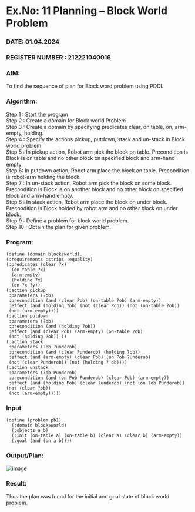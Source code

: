 # Ex.No: 11  Planning –  Block World Problem 
### DATE: 01.04.2024                                                                        
### REGISTER NUMBER : 212221040016
### AIM: 
To find the sequence of plan for Block word problem using PDDL  
###  Algorithm:
Step 1 :  Start the program <br>
Step 2 : Create a domain for Block world Problem <br>
Step 3 :  Create a domain by specifying predicates clear, on table, on, arm-empty, holding. <br>
Step 4 : Specify the actions pickup, putdown, stack and un-stack in Block world problem <br>
Step 5 :  In pickup action, Robot arm pick the block on table. Precondition is Block is on table and no other block on specified block and arm-hand empty.<br>
Step 6:  In putdown action, Robot arm place the block on table. Precondition is robot-arm holding the block.<br>
Step 7 : In un-stack action, Robot arm pick the block on some block. Precondition is Block is on another block and no other block on specified block and arm-hand empty.<br>
Step 8 : In stack action, Robot arm place the block on under block. Precondition is Block holded by robot arm and no other block on under block.<br>
Step 9 : Define a problem for block world problem.<br> 
Step 10 : Obtain the plan for given problem.<br> 
     
### Program:
~~~
(define (domain blocksworld).
(:requirements :strips :equality)
(:predicates (clear ?x)
  (on-table ?x)
  (arm-empty)
  (holding 7x)
  (on ?x ?y))
(:action pickup
 :parameters (?ob)
 :precondition (and (clear Pob) (on-table ?ob) (arm-empty))
 :effect (and (holding ?ob) (not (clear Pob)) (not (on-table ?ob))
 (not (arm-empty))))
(:action putdown
 :parameters (?ob)
 :precondition (and (holding ?ob))
 :effect (and (clear Pob) (arm-empty) (on-table ?ob)
 (not (holding ?ob)) ))
(:action stack
 :parameters (?ob ?underob)
 :precondition (and (clear Punderob) (holding ?ob))
 :effect (and (arm-empty) (clear Pob) (on Pob ?underob)
 (not (clear Punderob)) (not (holding ? ob))))
(:action unstack
 :parameters (?ob Punderob)
 :precondition (and (on Pob Punderob) (clear Pob) (arm-empty))
 :effect (and (holding Pob) (clear ?underob) (not (on ?ob Punderob)) (not (clear ?ob))
 (not (arm-empty)))))
~~~







### Input 
~~~
(define (problem pb1)
  (:domain blocksworld)
  (:objects a b)
  (:init (on-table a) (on-table b) (clear a) (clear b) (arm-empty))
  (:goal (and (on a b))))
~~~

### Output/Plan:
![image](https://github.com/DrUmaRaniV/AI_Lab_2023-24/assets/127651217/09a9aad7-7bdb-4cae-8beb-39ba8d30eb85)



### Result:
Thus the plan was found for the initial and goal state of block world problem.
